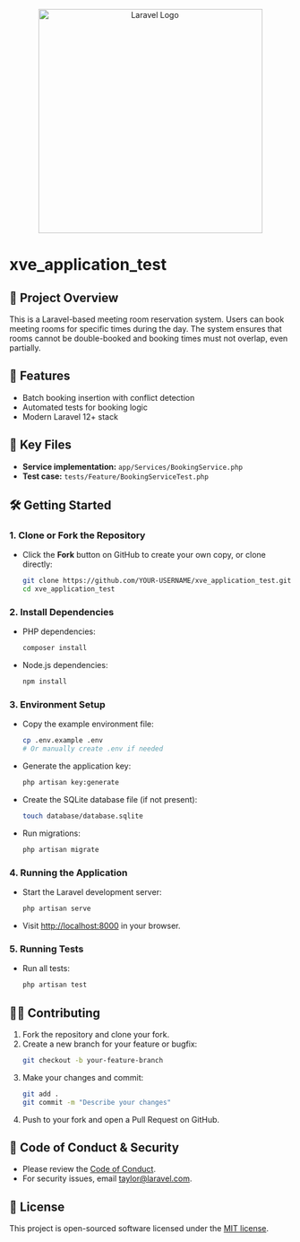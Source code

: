 <p align="center"><a href="https://laravel.com" target="_blank"><img src="https://raw.githubusercontent.com/laravel/art/master/logo-lockup/5%20SVG/2%20CMYK/1%20Full%20Color/laravel-logolockup-cmyk-red.svg" width="400" alt="Laravel Logo"></a></p>

# xve_application_test

## 🧪 Project Overview
This is a Laravel-based meeting room reservation system. Users can book meeting rooms for specific times during the day. The system ensures that rooms cannot be double-booked and booking times must not overlap, even partially.

## 🚀 Features
- Batch booking insertion with conflict detection
- Automated tests for booking logic
- Modern Laravel 12+ stack

## 📂 Key Files
- **Service implementation:** `app/Services/BookingService.php`
- **Test case:** `tests/Feature/BookingServiceTest.php`

## 🛠️ Getting Started

### 1. Clone or Fork the Repository
- Click the **Fork** button on GitHub to create your own copy, or clone directly:
  ```sh
  git clone https://github.com/YOUR-USERNAME/xve_application_test.git
  cd xve_application_test
  ```

### 2. Install Dependencies
- PHP dependencies:
  ```sh
  composer install
  ```
- Node.js dependencies:
  ```sh
  npm install
  ```

### 3. Environment Setup
- Copy the example environment file:
  ```sh
  cp .env.example .env
  # Or manually create .env if needed
  ```
- Generate the application key:
  ```sh
  php artisan key:generate
  ```
- Create the SQLite database file (if not present):
  ```sh
  touch database/database.sqlite
  ```
- Run migrations:
  ```sh
  php artisan migrate
  ```

### 4. Running the Application
- Start the Laravel development server:
  ```sh
  php artisan serve
  ```
- Visit [http://localhost:8000](http://localhost:8000) in your browser.

### 5. Running Tests
- Run all tests:
  ```sh
  php artisan test
  ```

## 🧑‍💻 Contributing
1. Fork the repository and clone your fork.
2. Create a new branch for your feature or bugfix:
   ```sh
   git checkout -b your-feature-branch
   ```
3. Make your changes and commit:
   ```sh
   git add .
   git commit -m "Describe your changes"
   ```
4. Push to your fork and open a Pull Request on GitHub.

## 🤝 Code of Conduct & Security
- Please review the [Code of Conduct](https://laravel.com/docs/contributions#code-of-conduct).
- For security issues, email [taylor@laravel.com](mailto:taylor@laravel.com).

## 📄 License
This project is open-sourced software licensed under the [MIT license](https://opensource.org/licenses/MIT).
